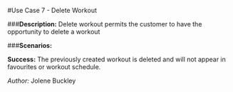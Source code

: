 #Use Case 7 - Delete Workout

###**Description:**
 Delete workout permits the customer to have the opportunity to delete a workout

###**Scenarios:**

**Success:** The previously created workout is deleted and will not appear in favourites or workout schedule.

_Author:_ Jolene Buckley